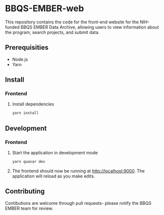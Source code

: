 # BBQS-EMBER-web

This repository contains the code for the front-end website for the NIH-funded BBQS EMBER Data Archive, allowing users to view information about the program, search projects, and submit data.

## Prerequisities

- Node.js
- Yarn 

## Install


### Frontend

1. Install dependencies

    ```bash
    yarn install
    ```

## Development

### Frontend

1. Start the application in development mode

    ```bash
    yarn quasar dev
    ```

1. The frontend should now be running at [http://localhost:9000](). The application will reload as you make edits.


## Contributing

Contibutions are welcome through pull requests- please notify the BBQS EMBER team for review.